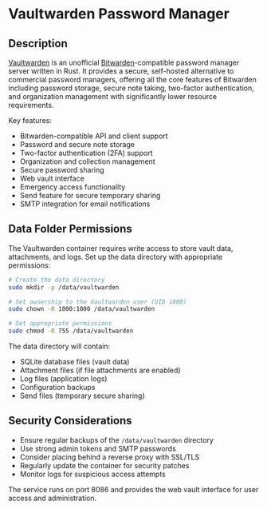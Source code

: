 # Vaultwarden Password Manager

## Description

[Vaultwarden](https://github.com/dani-garcia/vaultwarden) is an unofficial [Bitwarden](https://bitwarden.com/)-compatible password manager server written in Rust. It provides a secure, self-hosted alternative to commercial password managers, offering all the core features of Bitwarden including password storage, secure note taking, two-factor authentication, and organization management with significantly lower resource requirements.

Key features:

- Bitwarden-compatible API and client support
- Password and secure note storage
- Two-factor authentication (2FA) support
- Organization and collection management
- Secure password sharing
- Web vault interface
- Emergency access functionality
- Send feature for secure temporary sharing
- SMTP integration for email notifications

## Data Folder Permissions

The Vaultwarden container requires write access to store vault data, attachments, and logs. Set up the data directory with appropriate permissions:

```bash
# Create the data directory
sudo mkdir -p /data/vaultwarden

# Set ownership to the Vaultwarden user (UID 1000)
sudo chown -R 1000:1000 /data/vaultwarden

# Set appropriate permissions
sudo chmod -R 755 /data/vaultwarden
```

The data directory will contain:

- SQLite database files (vault data)
- Attachment files (if file attachments are enabled)
- Log files (application logs)
- Configuration backups
- Send files (temporary secure sharing)

## Security Considerations

- Ensure regular backups of the `/data/vaultwarden` directory
- Use strong admin tokens and SMTP passwords
- Consider placing behind a reverse proxy with SSL/TLS
- Regularly update the container for security patches
- Monitor logs for suspicious access attempts

The service runs on port 8086 and provides the web vault interface for user access and administration.
